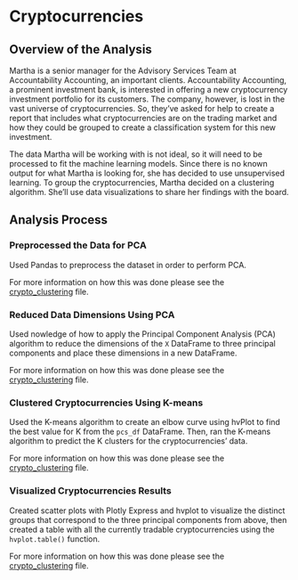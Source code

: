# Cryptocurrencies

## Overview of the Analysis
Martha is a senior manager for the Advisory Services Team at Accountability Accounting, an important clients. Accountability Accounting, a prominent investment bank, is interested in offering a new cryptocurrency investment portfolio for its customers. The company, however, is lost in the vast universe of cryptocurrencies. So, they’ve asked for help to create a report that includes what cryptocurrencies are on the trading market and how they could be grouped to create a classification system for this new investment.

The data Martha will be working with is not ideal, so it will need to be processed to fit the machine learning models. Since there is no known output for what Martha is looking for, she has decided to use unsupervised learning. To group the cryptocurrencies, Martha decided on a clustering algorithm. She’ll use data visualizations to share her findings with the board.

## Analysis Process 

###  Preprocessed the Data for PCA
Used Pandas to preprocess the dataset in order to perform PCA.

For more information on how this was done please see the [crypto_clustering](crypto_clustering.ipynb) file.

### Reduced Data Dimensions Using PCA 
Used nowledge of how to apply the Principal Component Analysis (PCA) algorithm to reduce the dimensions of the `X` DataFrame to three principal components and place these dimensions in a new DataFrame.

For more information on how this was done please see the [crypto_clustering](crypto_clustering.ipynb) file.

### Clustered Cryptocurrencies Using K-means
Used the K-means algorithm to create an elbow curve using hvPlot to find the best value for K from the `pcs_df` DataFrame. Then, ran the K-means algorithm to predict the K clusters for the cryptocurrencies’ data.

For more information on how this was done please see the [crypto_clustering](crypto_clustering.ipynb) file.

### Visualized Cryptocurrencies Results
Created scatter plots with Plotly Express and hvplot to visualize the distinct groups that correspond to the three principal components from above, then created a table with all the currently tradable cryptocurrencies using the `hvplot.table()` function.

For more information on how this was done please see the [crypto_clustering](crypto_clustering.ipynb) file.
